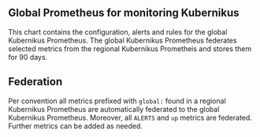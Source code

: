 Global Prometheus for monitoring Kubernikus
------------------------------------------

This chart contains the configuration, alerts and rules for the global Kubernikus Prometheus.
The global Kubernikus Prometheus federates selected metrics from the regional Kubernikus Prometheis and stores them for 90 days.  

## Federation

Per convention all metrics prefixed with `global:` found in a regional Kubernikus Prometheus are automatically federated to the global Kubernikus Prometheus.
Moreover, all `ALERTS` and `up` metrics are federated.
Further metrics can be added as needed.
